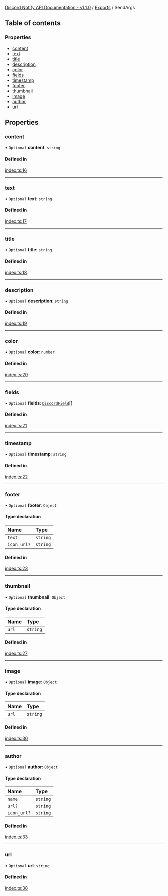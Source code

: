 [Discord Notify API Documentation - v1.1.0](../README.md) / [Exports](../modules.md) / SendArgs

## Table of contents

### Properties

- [content](SendArgs.md#content)
- [text](SendArgs.md#text)
- [title](SendArgs.md#title)
- [description](SendArgs.md#description)
- [color](SendArgs.md#color)
- [fields](SendArgs.md#fields)
- [timestamp](SendArgs.md#timestamp)
- [footer](SendArgs.md#footer)
- [thumbnail](SendArgs.md#thumbnail)
- [image](SendArgs.md#image)
- [author](SendArgs.md#author)
- [url](SendArgs.md#url)

## Properties

### content

• `Optional` **content**: `string`

#### Defined in

[index.ts:16](https://github.com/Devlander-Software/discord-notify/blob/main/src/index.ts#L16)

___

### text

• `Optional` **text**: `string`

#### Defined in

[index.ts:17](https://github.com/Devlander-Software/discord-notify/blob/main/src/index.ts#L17)

___

### title

• `Optional` **title**: `string`

#### Defined in

[index.ts:18](https://github.com/Devlander-Software/discord-notify/blob/main/src/index.ts#L18)

___

### description

• `Optional` **description**: `string`

#### Defined in

[index.ts:19](https://github.com/Devlander-Software/discord-notify/blob/main/src/index.ts#L19)

___

### color

• `Optional` **color**: `number`

#### Defined in

[index.ts:20](https://github.com/Devlander-Software/discord-notify/blob/main/src/index.ts#L20)

___

### fields

• `Optional` **fields**: [`DiscordField`](DiscordField.md)[]

#### Defined in

[index.ts:21](https://github.com/Devlander-Software/discord-notify/blob/main/src/index.ts#L21)

___

### timestamp

• `Optional` **timestamp**: `string`

#### Defined in

[index.ts:22](https://github.com/Devlander-Software/discord-notify/blob/main/src/index.ts#L22)

___

### footer

• `Optional` **footer**: `Object`

#### Type declaration

| Name | Type |
| :------ | :------ |
| `text` | `string` |
| `icon_url?` | `string` |

#### Defined in

[index.ts:23](https://github.com/Devlander-Software/discord-notify/blob/main/src/index.ts#L23)

___

### thumbnail

• `Optional` **thumbnail**: `Object`

#### Type declaration

| Name | Type |
| :------ | :------ |
| `url` | `string` |

#### Defined in

[index.ts:27](https://github.com/Devlander-Software/discord-notify/blob/main/src/index.ts#L27)

___

### image

• `Optional` **image**: `Object`

#### Type declaration

| Name | Type |
| :------ | :------ |
| `url` | `string` |

#### Defined in

[index.ts:30](https://github.com/Devlander-Software/discord-notify/blob/main/src/index.ts#L30)

___

### author

• `Optional` **author**: `Object`

#### Type declaration

| Name | Type |
| :------ | :------ |
| `name` | `string` |
| `url?` | `string` |
| `icon_url?` | `string` |

#### Defined in

[index.ts:33](https://github.com/Devlander-Software/discord-notify/blob/main/src/index.ts#L33)

___

### url

• `Optional` **url**: `string`

#### Defined in

[index.ts:38](https://github.com/Devlander-Software/discord-notify/blob/main/src/index.ts#L38)
